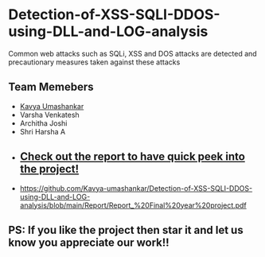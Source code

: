 # Detection-of-XSS-SQLI-DDOS-using-DLL-and-LOG-analysis
Common web attacks such as SQLi, XSS and DOS attacks are detected and precautionary measures taken against these attacks

## Team Memebers
* [Kavya Umashankar](https://github.com/Kavya-umashankar)
* Varsha Venkatesh
* Architha Joshi
* Shri Harsha A
* ## [Check out the report to have quick peek into the project!]([https://github.com/Kavya-umashankar/Detection-of-XSS-SQLI-DDOS-using-DLL-and-LOG-analysis/blob/main/Report/Report_%20Final%20year%20project.pdf])
* https://github.com/Kavya-umashankar/Detection-of-XSS-SQLI-DDOS-using-DLL-and-LOG-analysis/blob/main/Report/Report_%20Final%20year%20project.pdf

## PS: If you like the project then star it and let us know you appreciate our work!!
